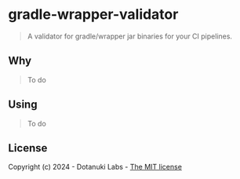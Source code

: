 # gradle-wrapper-validator

> A validator for gradle/wrapper jar binaries for your CI pipelines.

## Why

> To do

## Using

> To do

## License

Copyright (c) 2024 - Dotanuki Labs - [The MIT license](https://choosealicense.com/licenses/mit)
